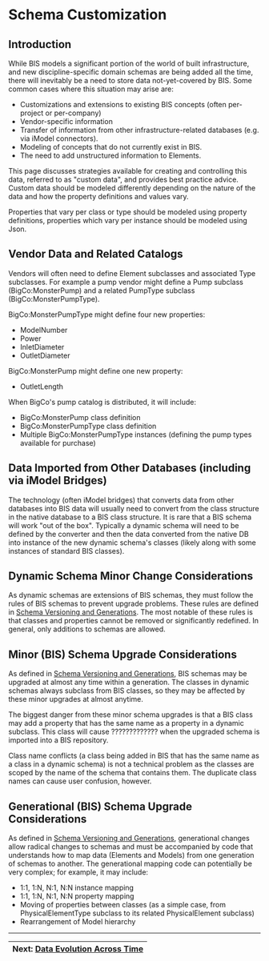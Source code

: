 # Schema Customization

<!-- TODO
COMMENT: This is really about dynamic metadata, not data. Or you could just call it extended metadata... the point is not that it is changing (it is not), it is simply metadata that extends beyond the current state of BIS.
-->

## Introduction

While BIS models a significant portion of the world of built infrastructure, and new discipline-specific domain schemas are being added all the time, there will inevitably be a need to store data not-yet-covered by BIS. Some common cases where this situation may arise are:

- Customizations and extensions to existing BIS concepts (often per-project or per-company)
- Vendor-specific information
- Transfer of information from other infrastructure-related databases (e.g. via iModel connectors).
- Modeling of concepts that do not currently exist in BIS.
- The need to add unstructured information to Elements.

This page discusses strategies available for creating and controlling this data, referred to as "custom data", and provides best practice advice. Custom data should be modeled differently depending on the nature of the data and how the property definitions and values vary.

Properties that vary per class or type should be modeled using property definitions, properties which vary per instance should be modeled using Json.

<!-- TODO
## Dynamic Schemas

### Creating Dynamic Schemas

### Inherent Risks of Dynamic Schemas

### Allowed and Forbidden Capabilities in Dynamic Schemas
-->

## Vendor Data and Related Catalogs

Vendors will often need to define Element subclasses and associated Type subclasses. For example a pump vendor might define a Pump subclass (BigCo:MonsterPump) and a related PumpType subclass (BigCo:MonsterPumpType).

BigCo:MonsterPumpType might define four new properties:

- ModelNumber
- Power
- InletDiameter
- OutletDiameter

 BigCo:MonsterPump might define one new property:

- OutletLength

When BigCo's pump catalog is distributed, it will include:

- BigCo:MonsterPump class definition
- BigCo:MonsterPumpType class definition
- Multiple BigCo:MonsterPumpType instances (defining the pump types available for purchase)

<!-- TODO
QUESTION: *IN PRACTICE, DOES THIS MEAN THAT IF I WANT TO CHANGE A PUMP FROM BIGCO TO LITTLECO, THEN I NEED TO CHANGE THE CLASS OF PUMP AS WELL (IE - I NEED TO DELETE AND RECREATED THE PUMP)?*
-->

## Data Imported from Other Databases (including via iModel Bridges)

The technology (often iModel bridges) that converts data from other databases into BIS data will usually need to convert from the class structure in the native database to a BIS class structure. It is rare that a BIS schema will work "out of the box". Typically a dynamic schema will need to be defined by the converter and then the data converted from the native DB into instance of the new dynamic schema's classes (likely along with some instances of standard BIS classes).

## Dynamic Schema Minor Change Considerations

As dynamic schemas are extensions of BIS schemas, they must follow the rules of BIS schemas to prevent upgrade problems. These rules are defined in [Schema Versioning and Generations](./schema-versioning-and-generations.md). The most notable of these rules is that classes and properties cannot be removed or significantly redefined. In general, only additions to schemas are allowed.

## Minor (BIS) Schema Upgrade Considerations

As defined in [Schema Versioning and Generations](./schema-versioning-and-generations.md), BIS schemas may be upgraded at almost any time within a generation. The classes in dynamic schemas always subclass from BIS classes, so they may be affected by these minor upgrades at almost anytime.

The biggest danger from these minor schema upgrades is that a BIS class may add a property that has the same name as a property in a dynamic subclass. This class will cause ????????????? when the upgraded schema is imported into a BIS repository.

Class name conflicts (a class being added in BIS that has the same name as a class in a dynamic schema) is not a technical problem as the classes are scoped by the name of the schema that contains them. The duplicate class names can cause user confusion, however.

## Generational (BIS) Schema Upgrade Considerations

As defined in [Schema Versioning and Generations](./schema-versioning-and-generations.md), generational changes allow radical changes to schemas and must be accompanied by code that understands how to map data (Elements and Models) from one generation of schemas to another. The generational mapping code can potentially be very complex; for example, it may include:

- 1:1, 1:N, N:1, N:N instance mapping
- 1:1, 1:N, N:1, N:N property mapping
- Moving of properties between classes (as a simple case, from PhysicalElementType subclass to its related PhysicalElement subclass)
- Rearrangement of Model hierarchy

<!-- TODO
There needs to be a default strategy for converting the dynamic schemas to descent from the new BIS schemas, and for the conversion of dynamic data. We cannot rely on custom code to perform the upgrade; the entity that created the custom schemas may not even be in business any more.
-->

---
| Next: [Data Evolution Across Time](./appendix-a-data-evolution-across-time.md)
|:---
